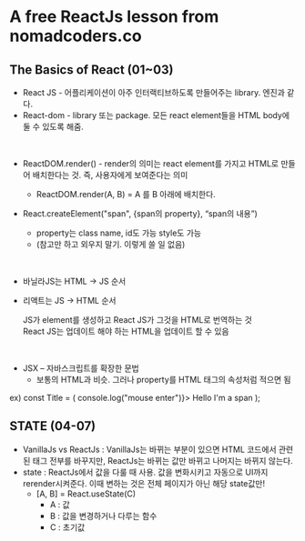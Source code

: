 # A free ReactJs lesson from nomadcoders.co

## The Basics of React (01~03)
- React JS - 어플리케이션이 아주 인터랙티브하도록 만들어주는 library. 엔진과 같다.
- React-dom - library 또는 package. 모든 react element들을 HTML body에 둘 수 있도록 해줌.

<br>

- ReactDOM.render() - render의 의미는 react element를 가지고 HTML로 만들어 배치한다는 것. 즉, 사용자에게 보여준다는 의미
    - ReactDOM.render(A, B) = A 를 B 아래에 배치한다.

- React.createElement("span", {span의 property}, “span의 내용”)
    - property는 class name, id도 가능 style도 가능
    - (참고만 하고 외우지 말기. 이렇게 쓸 일 없음)

<br>

- 바닐라JS는 HTML -> JS 순서
- 리액트는 JS -> HTML 순서

    JS가 element를 생성하고 React JS가 그것을 HTML로 번역하는 것<br>
    React JS는 업데이트 해야 하는 HTML을 업데이트 할 수 있음

<br>

- JSX – 자바스크립트를 확장한 문법
    - 보통의 HTML과 비슷. 그러나 property를 HTML 태그의 속성처럼 적으면 됨

ex)
const Title = (
    console.log("mouse enter")}>
    Hello I'm a span
);

## STATE (04-07)
- VanillaJs vs ReactJs : VanillaJs는 바뀌는 부분이 있으면 HTML 코드에서 관련된 태그 전부를 바꾸지만, ReactJs는 바뀌는 값만 바뀌고 나머지는 바뀌지 않는다.
- state : ReactJs에서 값을 다룰 때 사용. 값을 변화시키고 자동으로 UI까지 rerender시켜준다. 이때 변하는 것은 전체 페이지가 아닌 해당 state값만!
    - [A, B] = React.useState(C)
        - A : 값
        - B : 값을 변경하거나 다루는 함수
        - C : 초기값
